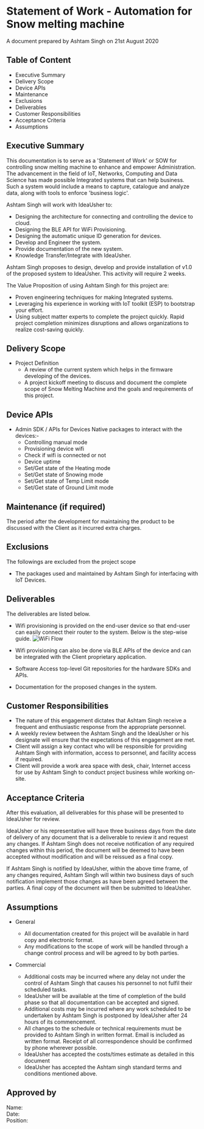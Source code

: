 # Statement of Work - Automation for Snow melting machine

A document prepared by 
Ashtam Singh on 21st August 2020

## Table of Content

* Executive Summary
* Delivery Scope
* Device APIs
* Maintenance
* Exclusions
* Deliverables
* Customer Responsibilities
* Acceptance Criteria
* Assumptions



## Executive Summary
This documentation is to serve as a 'Statement of Work' or SOW for controlling snow melting machine to enhance and empower Administration. The advancement in the field of IoT, Networks, Computing and Data Science has made possible Integrated systems that can help business. Such a system would include a means to capture, catalogue and analyze data, along with tools to enforce 'business logic'.

Ashtam Singh will work with IdeaUsher to:

* Designing the architecture for connecting and controlling the device to cloud.
* Designing the BLE API for WiFi Provisioning.
* Designing the automatic unique ID generation for devices. 
* Develop and Engineer the system.
* Provide documentation of the new system.
* Knowledge Transfer/Integrate with IdeaUsher.

Ashtam Singh proposes to design, develop and provide installation of v1.0 of the proposed system to IdeaUsher.
This activity will require 2 weeks.

The Value Proposition of using Ashtam Singh for this project are:
* Proven engineering techniques for making Integrated systems.
* Leveraging his experience in working with IoT toolkit (ESP) to bootstrap your effort. 
* Using subject matter experts to complete the project quickly. Rapid project completion minimizes disruptions and allows organizations to realize cost-saving quickly.

## Delivery Scope

* Project Definition
    - A review of the current system which helps in the firmware developing of the devices.
    - A project kickoff meeting to discuss and document the complete scope of Snow Melting Machine and the goals and requirements of this project.

## Device APIs

* Admin SDK / APIs for Devices Native packages to interact with the devices:-
    - Controlling manual mode
    - Provisioning device wifi
    - Check if wifi is connected or not
    - Device uptime
    - Set/Get state of the Heating mode
    - Set/Get state of Snowing mode
    - Set/Get state of Temp Limit mode
    - Set/Get state of Ground Limit mode


## Maintenance (if required)
The period after the development for maintaining the product to be discussed with the Client as it incurred extra charges.

## Exclusions
The followings are excluded from the project scope
* The packages used and maintained by Ashtam Singh for interfacing with IoT Devices.

## Deliverables
The deliverables are listed below.

* Wifi provisioning is provided on the end-user device so that end-user can easily connect their router to the system. Below is the step-wise guide. 
![WiFi Flow](https://github.com/ashtam55/Sow_brewing_automation/raw/master/Wifi%20provisioning%20flow.png)
* Wifi provisioning can also be done via BLE APIs of the device and can be integrated with the Client proprietary application.

* Software
Access top-level Git repositories for the hardware SDKs and APIs.

* Documentation for the proposed changes in the system.


## Customer Responsibilities
* The nature of this engagement dictates that Ashtam Singh receive a frequent and enthusiastic response from the appropriate personnel.
* A weekly review between the Ashtam Singh and the IdeaUsher or his designate will ensure that the expectations of this engagement are met.
* Client will assign a key contact who will be responsible for providing Ashtam Singh with information, access to personnel, and facility access if required.
* Client will provide a work area space with desk, chair, Internet access for use by Ashtam Singh to conduct project business while working on-site.


## Acceptance Criteria
After this evaluation, all deliverables for this phase will be presented to IdeaUsher for review.

IdeaUsher or his representative will have three business days from the date of delivery of any document that is a deliverable to review it and request any changes.  If Ashtam Singh does not receive notification of any required changes within this period, the document will be deemed to have been accepted without modification and will be reissued as a final copy.

If Ashtam Singh is notified by IdeaUsher, within the above time frame, of any changes required, Ashtam Singh will within two business days of such notification implement those changes as have been agreed between the parties.  A final copy of the document will then be submitted to IdeaUsher.

## Assumptions
* General
    * All documentation created for this project will be available in hard copy and electronic format.
    * Any modifications to the scope of work will be handled through a change control process and will be agreed to by both parties.

* Commercial
    * Additional costs may be incurred where any delay not under the control of Ashtam Singh that causes his personnel to not fulfil their scheduled tasks.
    * IdeaUsher will be available at the time of completion of the build phase so that all documentation can be accepted and signed.
    * Additional costs may be incurred where any work scheduled to be undertaken by Ashtam Singh is postponed by IdeaUsher after 24 hours of its commencement.
    * All changes to the schedule or technical requirements must be provided to Ashtam Singh in written format. Email is included as written format. Receipt of all correspondence should be confirmed by phone wherever possible.
    * IdeaUsher has accepted the costs/times estimate as detailed in this document
    * IdeaUsher has accepted the Ashtam singh standard terms and conditions mentioned above.


## Approved by
Name:   
Date:   
Position:   
